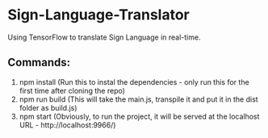 # Sign-Language-Translator
Using TensorFlow to translate Sign Language in real-time.

## Commands:
1. npm install (Run this to instal the dependencies - only run this for the first time after cloning the repo)
2. npm run build (This will take the main.js, transpile it and put it in the dist folder as build.js)
3. npm start (Obviously, to run the project, it will be served at the localhost URL - http://localhost:9966/)
